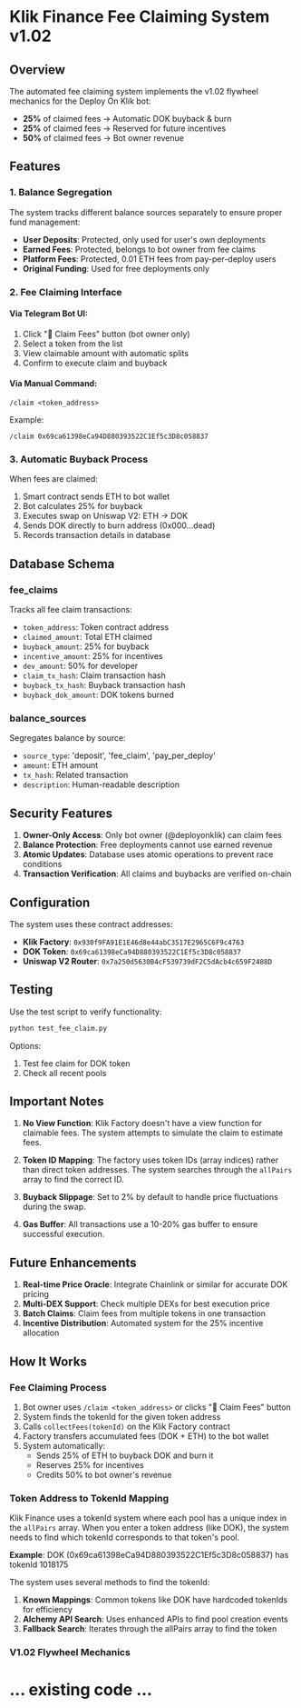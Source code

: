 # Klik Finance Fee Claiming System v1.02

## Overview

The automated fee claiming system implements the v1.02 flywheel mechanics for the Deploy On Klik bot:

- **25%** of claimed fees → Automatic DOK buyback & burn
- **25%** of claimed fees → Reserved for future incentives
- **50%** of claimed fees → Bot owner revenue

## Features

### 1. Balance Segregation
The system tracks different balance sources separately to ensure proper fund management:

- **User Deposits**: Protected, only used for user's own deployments
- **Earned Fees**: Protected, belongs to bot owner from fee claims
- **Platform Fees**: Protected, 0.01 ETH fees from pay-per-deploy users
- **Original Funding**: Used for free deployments only

### 2. Fee Claiming Interface

#### Via Telegram Bot UI:
1. Click "💎 Claim Fees" button (bot owner only)
2. Select a token from the list
3. View claimable amount with automatic splits
4. Confirm to execute claim and buyback

#### Via Manual Command:
```
/claim <token_address>
```

Example:
```
/claim 0x69ca61398eCa94D880393522C1Ef5c3D8c058837
```

### 3. Automatic Buyback Process

When fees are claimed:
1. Smart contract sends ETH to bot wallet
2. Bot calculates 25% for buyback
3. Executes swap on Uniswap V2: ETH → DOK
4. Sends DOK directly to burn address (0x000...dead)
5. Records transaction details in database

## Database Schema

### fee_claims
Tracks all fee claim transactions:
- `token_address`: Token contract address
- `claimed_amount`: Total ETH claimed
- `buyback_amount`: 25% for buyback
- `incentive_amount`: 25% for incentives
- `dev_amount`: 50% for developer
- `claim_tx_hash`: Claim transaction hash
- `buyback_tx_hash`: Buyback transaction hash
- `buyback_dok_amount`: DOK tokens burned

### balance_sources
Segregates balance by source:
- `source_type`: 'deposit', 'fee_claim', 'pay_per_deploy'
- `amount`: ETH amount
- `tx_hash`: Related transaction
- `description`: Human-readable description

## Security Features

1. **Owner-Only Access**: Only bot owner (@deployonklik) can claim fees
2. **Balance Protection**: Free deployments cannot use earned revenue
3. **Atomic Updates**: Database uses atomic operations to prevent race conditions
4. **Transaction Verification**: All claims and buybacks are verified on-chain

## Configuration

The system uses these contract addresses:
- **Klik Factory**: `0x930f9FA91E1E46d8e44abC3517E2965C6F9c4763`
- **DOK Token**: `0x69ca61398eCa94D880393522C1Ef5c3D8c058837`
- **Uniswap V2 Router**: `0x7a250d5630B4cF539739dF2C5dAcb4c659F2488D`

## Testing

Use the test script to verify functionality:
```bash
python test_fee_claim.py
```

Options:
1. Test fee claim for DOK token
2. Check all recent pools

## Important Notes

1. **No View Function**: Klik Factory doesn't have a view function for claimable fees. The system attempts to simulate the claim to estimate fees.

2. **Token ID Mapping**: The factory uses token IDs (array indices) rather than direct token addresses. The system searches through the `allPairs` array to find the correct ID.

3. **Buyback Slippage**: Set to 2% by default to handle price fluctuations during the swap.

4. **Gas Buffer**: All transactions use a 10-20% gas buffer to ensure successful execution.

## Future Enhancements

1. **Real-time Price Oracle**: Integrate Chainlink or similar for accurate DOK pricing
2. **Multi-DEX Support**: Check multiple DEXs for best execution price
3. **Batch Claims**: Claim fees from multiple tokens in one transaction
4. **Incentive Distribution**: Automated system for the 25% incentive allocation

## How It Works

### Fee Claiming Process
1. Bot owner uses `/claim <token_address>` or clicks "💎 Claim Fees" button
2. System finds the tokenId for the given token address
3. Calls `collectFees(tokenId)` on the Klik Factory contract
4. Factory transfers accumulated fees (DOK + ETH) to the bot wallet
5. System automatically:
   - Sends 25% of ETH to buyback DOK and burn it
   - Reserves 25% for incentives
   - Credits 50% to bot owner's revenue

### Token Address to TokenId Mapping

Klik Finance uses a tokenId system where each pool has a unique index in the `allPairs` array. When you enter a token address (like DOK), the system needs to find which tokenId corresponds to that token's pool.

**Example**: DOK (0x69ca61398eCa94D880393522C1Ef5c3D8c058837) has tokenId 1018175

The system uses several methods to find the tokenId:
1. **Known Mappings**: Common tokens like DOK have hardcoded tokenIds for efficiency
2. **Alchemy API Search**: Uses enhanced APIs to find pool creation events
3. **Fallback Search**: Iterates through the allPairs array to find the token

### V1.02 Flywheel Mechanics

# ... existing code ... 